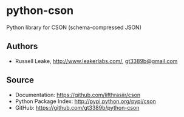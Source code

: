 python-cson
===========

Python library for CSON (schema-compressed JSON)


Authors
-------
*  Russell Leake, http://www.leakerlabs.com/, gt3389b@gmail.com

Source
------
* Documentation: <https://github.com/lifthrasiir/cson>
* Python Package Index: <http://pypi.python.org/pypi/cson>
* GitHub: <https://github.com/gt3389b/python-cson>
